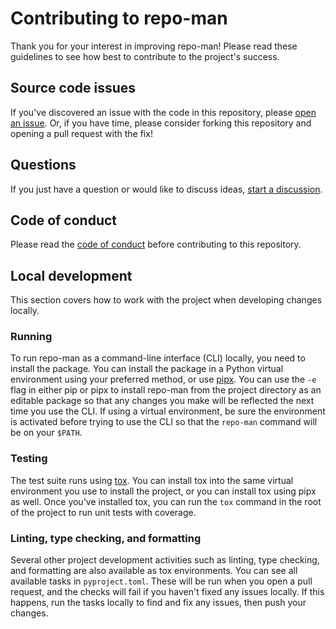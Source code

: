 # Contributing to repo-man

Thank you for your interest in improving repo-man!
Please read these guidelines to see how best to contribute to the project's success.

## Source code issues

If you've discovered an issue with the code in this repository, please [open an issue](https://github.com/easy-as-python/repo-man/issues/new/choose).
Or, if you have time, please consider forking this repository and opening a pull request with the fix!

## Questions

If you just have a question or would like to discuss ideas, [start a discussion](https://github.com/easy-as-python/repo-man/discussions/new).

## Code of conduct

Please read the [code of conduct](../CODE_OF_CONDUCT.md) before contributing to this repository.

## Local development

This section covers how to work with the project when developing changes locally.

### Running

To run repo-man as a command-line interface (CLI) locally, you need to install the package.
You can install the package in a Python virtual environment using your preferred method, or use [pipx](https://pipx.pypa.io/stable/).
You can use the `-e` flag in either pip or pipx to install repo-man from the project directory as an editable package so that any changes you make will be reflected the next time you use the CLI.
If using a virtual environment, be sure the environment is activated before trying to use the CLI so that the `repo-man` command will be on your `$PATH`.

### Testing

The test suite runs using [tox](https://tox.wiki).
You can install tox into the same virtual environment you use to install the project, or you can install tox using pipx as well.
Once you've installed tox, you can run the `tox` command in the root of the project to run unit tests with coverage.

### Linting, type checking, and formatting

Several other project development activities such as linting, type checking, and formatting are also available as tox environments.
You can see all available tasks in `pyproject.toml`.
These will be run when you open a pull request, and the checks will fail if you haven't fixed any issues locally.
If this happens, run the tasks locally to find and fix any issues, then push your changes.
